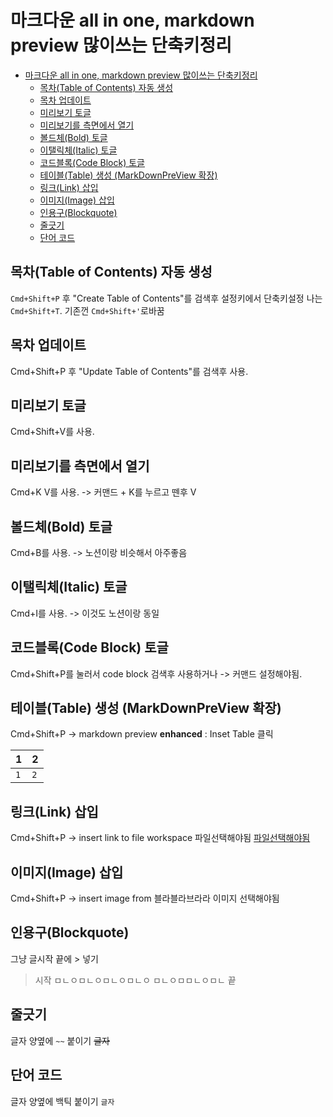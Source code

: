 # 마크다운 all in one, markdown preview 많이쓰는 단축키정리

- [마크다운 all in one, markdown preview 많이쓰는 단축키정리](#마크다운-all-in-one-markdown-preview-많이쓰는-단축키정리)
  - [목차(Table of Contents) 자동 생성](#목차table-of-contents-자동-생성)
  - [목차 업데이트](#목차-업데이트)
  - [미리보기 토글](#미리보기-토글)
  - [미리보기를 측면에서 열기](#미리보기를-측면에서-열기)
  - [볼드체(Bold) 토글](#볼드체bold-토글)
  - [이탤릭체(Italic) 토글](#이탤릭체italic-토글)
  - [코드블록(Code Block) 토글](#코드블록code-block-토글)
  - [테이블(Table) 생성 (MarkDownPreView 확장)](#테이블table-생성-markdownpreview-확장)
  - [링크(Link) 삽입](#링크link-삽입)
  - [이미지(Image) 삽입](#이미지image-삽입)
  - [인용구(Blockquote)](#인용구blockquote)
  - [줄긋기](#줄긋기)
  - [단어 코드](#단어-코드)

## 목차(Table of Contents) 자동 생성

`Cmd+Shift+P` 후 "Create Table of Contents"를 검색후 설정키에서 단축키설정
나는 `Cmd+Shift+T`. 기존껀 `Cmd+Shift+'`로바꿈

## 목차 업데이트

Cmd+Shift+P 후 "Update Table of Contents"를 검색후 사용.

## 미리보기 토글

Cmd+Shift+V를 사용.

## 미리보기를 측면에서 열기

Cmd+K V를 사용. -> 커맨드 + K를 누르고 뗀후 V

## 볼드체(Bold) 토글

Cmd+B를 사용. -> 노션이랑 비슷해서 아주좋음

## 이탤릭체(Italic) 토글

Cmd+I를 사용. -> 이것도 노션이랑 동일

## 코드블록(Code Block) 토글

Cmd+Shift+P를 눌러서 code block 검색후 사용하거나 -> 커맨드 설정해야됨.

## 테이블(Table) 생성 (MarkDownPreView 확장)

Cmd+Shift+P -> markdown preview **enhanced** : Inset Table 클릭

| 1   | 2   |
| --- | --- |
| `1` | `2` |

## 링크(Link) 삽입

Cmd+Shift+P -> insert link to file workspace
파일선택해야됨
[파일선택해야됨](README.md)

## 이미지(Image) 삽입

Cmd+Shift+P -> insert image from 블라블라브라라
이미지 선택해야됨

## 인용구(Blockquote)

그냥 글시작 끝에 > 넣기

> 시작
> ㅁㄴㅇㅁㄴㅇㅁㄴㅇㅁㄴㅇ
> ㅁㄴㅇㅁㅁㄴㅇㅁㄴ
> 끝

## 줄긋기

글자 양옆에 `~~` 붙이기
~~글자~~

## 단어 코드

글자 양옆에 백틱 붙이기
`글자`
